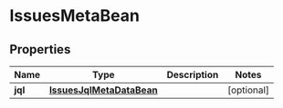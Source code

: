 
# IssuesMetaBean

## Properties
Name | Type | Description | Notes
------------ | ------------- | ------------- | -------------
**jql** | [**IssuesJqlMetaDataBean**](IssuesJqlMetaDataBean.md) |  |  [optional]



